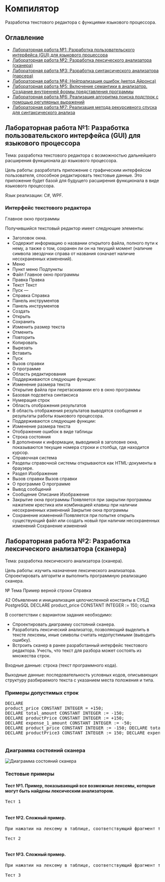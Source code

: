 <!DOCTYPE html>
<html>
<body>
  <h1>Компилятор</h1>
  <p>Разработка текстового редактора с функциями языкового процессора.</p>

  <h2>Оглавление</h2>
  <ul>
    <li><a href="#lab1">Лабораторная работа №1: Разработка пользовательского интерфейса (GUI) для языкового процессора</a></li>
    <li><a href="#lab2">Лабораторная работа №2: Разработка лексического анализатора (сканера)</a></li>
    <li><a href="#lab3">Лабораторная работа №3: Разработка синтаксического анализатора (парсера)</a></li>
    <li><a href="#lab4">Лабораторная работа №4: Нейтрализация ошибок (метод Айронса)</a></li>
    <li><a href="#lab5">Лабораторная работа №5: Включение семантики в анализатор. Создание внутренней формы представления программы</a></li>
    <li><a href="#lab6">Лабораторная работа №6: Реализация алгоритма поиска подстрок с помощью регулярных выражений</a></li>
    <li><a href="#lab7">Лабораторная работа №7: Реализация метода рекурсивного спуска для синтаксического анализа</a></li>
  </ul>

  <h2 id="lab1">Лабораторная работа №1: Разработка пользовательского интерфейса (GUI) для языкового процессора</h2>
  <p>Тема: разработка текстового редактора с возможностью дальнейшего расширения функционала до языкового процессора.</p>

  <p>Цель работы: разработать приложение с графическим интерфейсом пользователя, способное редактировать текстовые данные. Это приложение будет базой для будущего расширения функционала в виде языкового процессора.</p>

  <p>Язык реализации: C#, WPF.</p>

  <h3>Интерфейс текстового редактора</h3>
  <p>Главное окно программы</p>

  <p>Получившийся текстовый редактор имеет следующие элементы:</p>
  <ul>
    <li>Заголовок окна.</li>
    <li>Содержит информацию о названии открытого файла, полного пути к нему, а также о том, сохранен ли он на текущий момент (наличие символа звездочки справа от названия означает наличие несохраненных изменений).</li>
    <li>Меню</li>
    <li>Пункт меню	Подпункты</li>
    <li>Файл	Главное окно программы</li>
    <li>Правка	Правка</li>
    <li>Текст	Текст</li>
    <li>Пуск	—</li>
    <li>Справка	Справка</li>
    <li>Панель инструментов</li>
    <li>Панель инструментов</li>
    <li>Создать</li>
    <li>Открыть</li>
    <li>Сохранить</li>
    <li>Изменить размер текста</li>
    <li>Отменить</li>
    <li>Повторить</li>
    <li>Копировать</li>
    <li>Вырезать</li>
    <li>Вставить</li>
    <li>Пуск</li>
    <li>Вызов справки</li>
    <li>О программе</li>
    <li>Область редактирования</li>
    <li>Поддерживаются следующие функции:</li>
    <li>Изменение размера текста</li>
    <li>Открытие файла при перетаскивании его в окно программы</li>
    <li>Базовая подсветка синтаксиса</li>
    <li>Нумерация строк</li>
    <li>Область отображения результатов</li>
    <li>В область отображения результатов выводятся сообщения и результаты работы языкового процессора.</li>
    <li>Поддерживаются следующие функции:</li>
    <li>Изменение размера текста</li>
    <li>Отображение ошибок в виде таблицы</li>
    <li>Строка состояния</li>
    <li>В дополнении к информации, выводимой в заголовке окна, показываются текущие номера строки и столбца, где находится курсор.</li>
    <li>Справочная система</li>
    <li>Разделы справочной системы открываются как HTML-документы в браузере.</li>
    <li>Раздел	Изображение</li>
    <li>Вызов справки	Вызов справки</li>
    <li>О программе	О программе</li>
    <li>Вывод сообщений</li>
    <li>Сообщение	Описание	Изображение</li>
    <li>Закрытие окна программы	Появляется при закрытии программы нажатием крестика или комбинацией клавиш при наличии несохраненных изменений	Закрытие окна программы</li>
    <li>Сохранение изменений	Появляется при попытке открыть существующий файл или создать новый при наличии несохраненных изменений	Сохранение изменений</li>
  </ul>

  <h2 id="lab2">Лабораторная работа №2: Разработка лексического анализатора (сканера)</h2>
  <p>Тема: разработка лексического анализатора (сканера).</p>

  <p>Цель работы: изучить назначение лексического анализатора. Спроектировать алгоритм и выполнить программную реализацию сканера.</p>

  <p>№	Тема	Пример верной строки	Справка</p>
  <p>42	Объявление и инициализация целочисленной константы в СУБД PostgreSQL	DECLARE product_price CONSTANT INTEGER := 150;	ссылка</p>

  <p>В соответствии с вариантом задания необходимо:</p>
  <ul>
    <li>Спроектировать диаграмму состояний сканера.</li>
    <li>Разработать лексический анализатор, позволяющий выделить в тексте лексемы, иные символы считать недопустимыми (выводить ошибку).</li>
    <li>Встроить сканер в ранее разработанный интерфейс текстового редактора. Учесть, что текст для разбора может состоять из множества строк.</li>
  </ul>

  <p>Входные данные: строка (текст программного кода).</p>

  <p>Выходные данные: последовательность условных кодов, описывающих структуру разбираемого текста с указанием места положения и типа.</p>

  <h3>Примеры допустимых строк</h3>
  <pre>
DECLARE
product_price CONSTANT INTEGER = +150;
DECLARE total_amount CONSTANT INTEGER := -150;
DECLARE productPrice CONSTANT INTEGER := +150;
DECLARE expense_1_amount CONSTANT INTEGER := -50;
DECLARE product_price CONSTANT INTEGER := -150; DECLARE total_2 CONSTANT INTEGER := 50;
DECLARE productPrice3 CONSTANT INTEGER := 150; DECLARE expense_amount_4 CONSTANT INTEGER := -50;
  </pre>

  <h3>Диаграмма состояний сканера</h3>
  <img src="diagram.png" alt="Диаграмма состояний сканера">

  <h3>Тестовые примеры</h3>
  <h4>Тест №1. Пример, показывающий все возможные лексемы, которые могут быть найдены лексическим анализатором.</h4>

  <pre>
Тест 1
  </pre>

  <h4>Тест №2. Сложный пример.</h4>

  <pre>
При нажатии на лексему в таблице, соответствующий фрагмент текста подсвечивается в поле редактирования.

Тест 2
  </pre>

  <h4>Тест №3. Сложный пример.</h4>

  <pre>
При нажатии на лексему в таблице, соответствующий фрагмент текста подсвечивается в поле редактирования.

Тест 3
  </pre>
</body>
</html>
